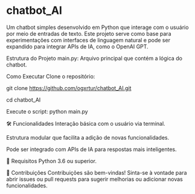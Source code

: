 # chatbot_AI

Um chatbot simples desenvolvido em Python que interage com o usuário por meio de entradas de texto. Este projeto serve como base para experimentações com interfaces de linguagem natural e pode ser expandido para integrar APIs de IA, como o OpenAI GPT.

 Estrutura do Projeto
main.py: Arquivo principal que contém a lógica do chatbot.

 Como Executar
Clone o repositório:

git clone https://github.com/ogxrtur/chatbot_AI.git

cd chatbot_AI

Execute o script:
python main.py



🛠️ Funcionalidades
Interação básica com o usuário via terminal.

Estrutura modular que facilita a adição de novas funcionalidades.

Pode ser integrado com APIs de IA para respostas mais inteligentes.

📌 Requisitos
Python 3.6 ou superior.

🤝 Contribuições
Contribuições são bem-vindas! Sinta-se à vontade para abrir issues ou pull requests para sugerir melhorias ou adicionar novas funcionalidades.

